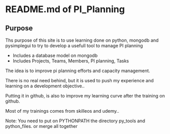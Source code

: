 # README.md of PI_Planning

## Purpose
Ths purpose of this site is to use learning done on python, mongodb and pysimplegui to try to develop a usefull tool to manage PI planning
- Includes a database model on mongodb
- Includes Projects, Teams, Members, PI planning, Tasks

The idea is to improve pi planning efforts and capacity management.

There is no real need behind, but it is used to push my experience and learning on a development objective..

Putting it in github, is also to improve my learning curve after the training on github.

Most of my trainings comes from skilleos and udemy..

Note: You need to put on PYTHONPATH the directory py_tools and python_files. or merge all together

